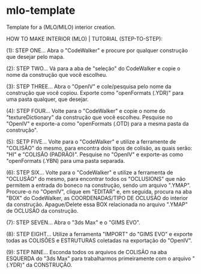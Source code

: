# mlo-template
Template for a (MLO/MILO) interior creation.

HOW TO MAKE INTERIOR (MLO) | TUTORIAL (STEP-TO-STEP):

(1): STEP ONE...
	Abra o "CodeWalker" e procure por qualquer construção que desejar pelo mapa.

(2): STEP TWO...
	Vá para a aba de "seleção" do CodeWalker e copie o nome da construção que você escolheu.

(3): STEP THREE...
	Abra o "OpenIV" e cole/pesquisa pelo nome da construção que você copiou. Exporte como "openFormats (.YDR)" para uma pasta qualquer, que desejar.

(4): STEP FOUR...
  Volte para o "CodeWalker" e copie o nome do "textureDictionary" da construção que você escolheu. Pesquise no "OpenIV" e exporte-a como "openFormats (.OTD) para a mesma pasta da construção".

(5): SETP FIVE...
  Volte para o "CodeWalker" e utilize a ferramente de "COLISÃO" do mesmo, para encontra dois tipos de colisão, as quais serão: "HI" e "COLISÃO (PADRÃO)". Pesquise no "OpenIV" e exporte-as como "openFormats (.YBN) para uma pasta separada.

(6): STEP SIX...
  Volte para o "CodeWalker" e utilize a ferramenta de "OCLUSÃO" do mesmo, para encontrar todos os "OCLUSIONS" que não permitem a entrada do boneco na construção, sendo um arquivo ".YMAP". Procure-o no "OpenIV", clique em "EDITAR" e,
em seguida, procura na aba "BOX" do CodeWalker, as COORDENADAS/TIPO DE OCLUSÃO do interior da construção. Apague/Delete essa BOX relacionada no arquivo ".YMAP" de OCLUSÃO da construção.

(7): STEP SEVEN...
  Abra o "3ds Max" e o "GIMS EVO".

(8): STEP EIGHT...
  Utilize a ferramenta "IMPORT" do "GIMS EVO" e exporte todas as COLISÕES e ESTRUTURAS coletadas na exportação do "OpenIV".

(9): STEP NINE...
  Esconda todos os arquivos de COLISÃO na aba ESQUERDA do "3ds Max" para trabalharmos primeiramente com o arquivo "(.YDR)" da CONSTRUÇÃO.
